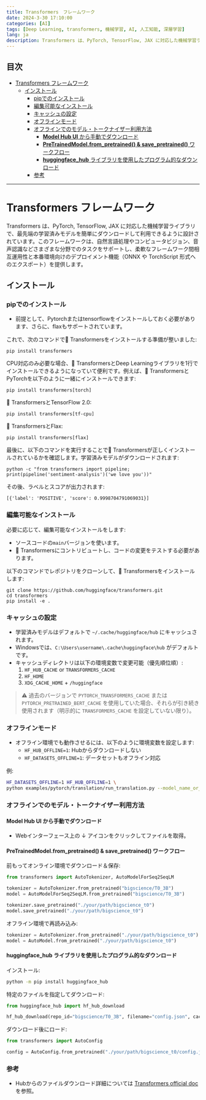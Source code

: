 ```yaml
---
title: Transformers　フレームワーク
date: 2024-3-30 17:10:00
categories: [AI]
tags: [Deep Learning, transformers, 機械学習, AI, 人工知能, 深層学習]
lang: ja
description: Transformers は、PyTorch, TensorFlow, JAX に対応した機械学習ライブラリで、最先端の学習済みモデルを簡単にダウンロードして利用できるように設計されています。このフレームワークは、自然言語処理やコンピュータビジョン、音声認識などさまざまな分野でのタスクをサポートし、柔軟なフレームワーク間相互運用性と本番環境向けのデプロイメント機能（ONNX や TorchScript 形式へのエクスポート）を提供します。
---
```


## 目次

- [Transformers フレームワーク](#transformers-%E3%83%95%E3%83%AC%E3%83%BC%E3%83%A0%E3%83%AF%E3%83%BC%E3%82%AF)
  - [インストール](#%E3%82%A4%E3%83%B3%E3%82%B9%E3%83%88%E3%83%BC%E3%83%AB)
    - [pipでのインストール](#pip%E3%81%A7%E3%81%AE%E3%82%A4%E3%83%B3%E3%82%B9%E3%83%88%E3%83%BC%E3%83%AB)
    - [編集可能なインストール](#%E7%B7%A8%E9%9B%86%E5%8F%AF%E8%83%BD%E3%81%AA%E3%82%A4%E3%83%B3%E3%82%B9%E3%83%88%E3%83%BC%E3%83%AB)
    - [キャッシュの設定](#%E3%82%AD%E3%83%A3%E3%83%83%E3%82%B7%E3%83%A5%E3%81%AE%E8%A8%AD%E5%AE%9A)
    - [オフラインモード](#%E3%82%AA%E3%83%95%E3%83%A9%E3%82%A4%E3%83%B3%E3%83%A2%E3%83%BC%E3%83%89)
    - [オフラインでのモデル・トークナイザー利用方法](#%E3%82%AA%E3%83%95%E3%83%A9%E3%82%A4%E3%83%B3%E3%81%A7%E3%81%AE%E3%83%A2%E3%83%87%E3%83%AB%E3%83%BB%E3%83%88%E3%83%BC%E3%82%AF%E3%83%8A%E3%82%A4%E3%82%B6%E3%83%BC%E5%88%A9%E7%94%A8%E6%96%B9%E6%B3%95)
      - [**Model Hub UI** から手動でダウンロード](#model-hub-ui-%E3%81%8B%E3%82%89%E6%89%8B%E5%8B%95%E3%81%A7%E3%83%80%E3%82%A6%E3%83%B3%E3%83%AD%E3%83%BC%E3%83%89)
      - [**PreTrainedModel.from\_pretrained() \& save\_pretrained()** ワークフロー](#pretrainedmodelfrompretrained--savepretrained-%E3%83%AF%E3%83%BC%E3%82%AF%E3%83%95%E3%83%AD%E3%83%BC)
      - [**huggingface\_hub** ライブラリを使用したプログラム的なダウンロード](#huggingfacehub-%E3%83%A9%E3%82%A4%E3%83%96%E3%83%A9%E3%83%AA%E3%82%92%E4%BD%BF%E7%94%A8%E3%81%97%E3%81%9F%E3%83%97%E3%83%AD%E3%82%B0%E3%83%A9%E3%83%A0%E7%9A%84%E3%81%AA%E3%83%80%E3%82%A6%E3%83%B3%E3%83%AD%E3%83%BC%E3%83%89)
    - [参考](#%E5%8F%82%E8%80%83)


---

# Transformers フレームワーク

Transformers は、PyTorch, TensorFlow, JAX に対応した機械学習ライブラリで、最先端の学習済みモデルを簡単にダウンロードして利用できるように設計されています。このフレームワークは、自然言語処理やコンピュータビジョン、音声認識などさまざまな分野でのタスクをサポートし、柔軟なフレームワーク間相互運用性と本番環境向けのデプロイメント機能（ONNX や TorchScript 形式へのエクスポート）を提供します。


## インストール
### pipでのインストール

- 前提として、Pytorchまたはtensorflowをインストールしておく必要があります、さらに、flaxもサポートされています。


これで、次のコマンドで🤗 Transformersをインストールする準備が整いました:

```
pip install transformers
```

CPU対応のみ必要な場合、🤗 TransformersとDeep Learningライブラリを1行でインストールできるようになっていて便利です。例えば、🤗 TransformersとPyTorchを以下のように一緒にインストールできます:

```
pip install transformers[torch]
```

🤗 TransformersとTensorFlow 2.0:

```
pip install transformers[tf-cpu]
```

🤗 TransformersとFlax:

```
pip install transformers[flax]
```

最後に、以下のコマンドを実行することで🤗 Transformersが正しくインストールされているかを確認します。学習済みモデルがダウンロードされます:

```
python -c "from transformers import pipeline; print(pipeline('sentiment-analysis')('we love you'))"
```

その後、ラベルとスコアが出力されます:

```
[{'label': 'POSITIVE', 'score': 0.9998704791069031}]
```

### 編集可能なインストール

必要に応じて、編集可能なインストールをします:

- ソースコードの`main`バージョンを使います。
- 🤗 Transformersにコントリビュートし、コードの変更をテストする必要があります。

以下のコマンドでレポジトリをクローンして、🤗 Transformersをインストールします:

```
git clone https://github.com/huggingface/transformers.git
cd transformers
pip install -e .
```

### キャッシュの設定
- 学習済みモデルはデフォルトで `~/.cache/huggingface/hub` にキャッシュされます。
- Windowsでは、`C:\Users\username\.cache\huggingface\hub` がデフォルトです。
- キャッシュディレクトリは以下の環境変数で変更可能（優先順位順）:
  1. `HF_HUB_CACHE` or `TRANSFORMERS_CACHE`
  2. `HF_HOME`
  3. `XDG_CACHE_HOME` + `/huggingface`

> ⚠️ 過去のバージョンで `PYTORCH_TRANSFORMERS_CACHE` または `PYTORCH_PRETRAINED_BERT_CACHE` を使用していた場合、それらが引き続き使用されます（明示的に `TRANSFORMERS_CACHE` を設定していない限り）。


### オフラインモード
- オフライン環境でも動作させるには、以下のように環境変数を設定します:
  - `HF_HUB_OFFLINE=1`: Hubからダウンロードしない
  - `HF_DATASETS_OFFLINE=1`: データセットもオフライン対応

例:
```bash
HF_DATASETS_OFFLINE=1 HF_HUB_OFFLINE=1 \
python examples/pytorch/translation/run_translation.py --model_name_or_path google-t5/t5-small --dataset_name wmt16 --dataset_config ro-en ...
```


### オフラインでのモデル・トークナイザー利用方法
#### **Model Hub UI** から手動でダウンロード
- Webインターフェース上の ↓ アイコンをクリックしてファイルを取得。

#### **PreTrainedModel.from_pretrained() & save_pretrained()** ワークフロー
前もってオンライン環境でダウンロード＆保存:
```python
from transformers import AutoTokenizer, AutoModelForSeq2SeqLM

tokenizer = AutoTokenizer.from_pretrained("bigscience/T0_3B")
model = AutoModelForSeq2SeqLM.from_pretrained("bigscience/T0_3B")

tokenizer.save_pretrained("./your/path/bigscience_t0")
model.save_pretrained("./your/path/bigscience_t0")
```

オフライン環境で再読み込み:
```python
tokenizer = AutoTokenizer.from_pretrained("./your/path/bigscience_t0")
model = AutoModel.from_pretrained("./your/path/bigscience_t0")
```

#### **huggingface_hub** ライブラリを使用したプログラム的なダウンロード
インストール:
```bash
python -m pip install huggingface_hub
```

特定のファイルを指定してダウンロード:
```python
from huggingface_hub import hf_hub_download

hf_hub_download(repo_id="bigscience/T0_3B", filename="config.json", cache_dir="./your/path/bigscience_t0")
```

ダウンロード後にロード:
```python
from transformers import AutoConfig

config = AutoConfig.from_pretrained("./your/path/bigscience_t0/config.json")
```


### 参考
- Hubからのファイルダウンロード詳細については [Transformers official doc](https://huggingface.co/docs/transformers) を参照。